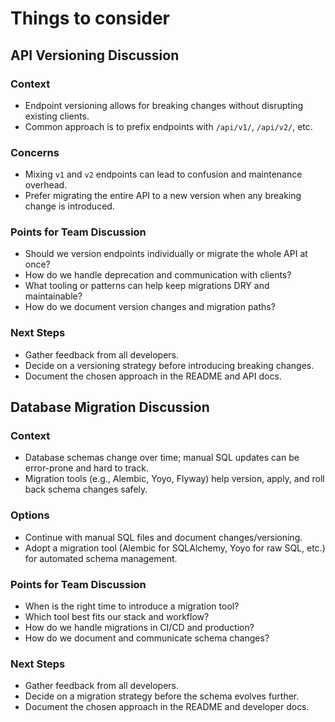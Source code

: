 # Things to consider

## API Versioning Discussion

### Context

- Endpoint versioning allows for breaking changes without disrupting existing clients.
- Common approach is to prefix endpoints with `/api/v1/`, `/api/v2/`, etc.

### Concerns

- Mixing `v1` and `v2` endpoints can lead to confusion and maintenance overhead.
- Prefer migrating the entire API to a new version when any breaking change is introduced.

### Points for Team Discussion

- Should we version endpoints individually or migrate the whole API at once?
- How do we handle deprecation and communication with clients?
- What tooling or patterns can help keep migrations DRY and maintainable?
- How do we document version changes and migration paths?

### Next Steps

- Gather feedback from all developers.
- Decide on a versioning strategy before introducing breaking changes.
- Document the chosen approach in the README and API docs.

## Database Migration Discussion

### Context

- Database schemas change over time; manual SQL updates can be error-prone and hard to track.
- Migration tools (e.g., Alembic, Yoyo, Flyway) help version, apply, and roll back schema changes safely.

### Options

- Continue with manual SQL files and document changes/versioning.
- Adopt a migration tool (Alembic for SQLAlchemy, Yoyo for raw SQL, etc.) for automated schema management.

### Points for Team Discussion

- When is the right time to introduce a migration tool?
- Which tool best fits our stack and workflow?
- How do we handle migrations in CI/CD and production?
- How do we document and communicate schema changes?

### Next Steps

- Gather feedback from all developers.
- Decide on a migration strategy before the schema evolves further.
- Document the chosen approach in the README and developer docs.
